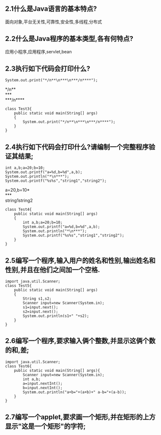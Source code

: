 ## 2.1什么是Java语言的基本特点?
面向对象,平台无关性,可靠性,安全性,多线程,分布式
## 2.2什么是Java程序的基本类型,各有何特点?
应用小程序,应用程序,servlet,bean
## 2.3执行如下代码会打印什么?
```
System.out.print("*/n**\n***\n***/n****");
```  
\*/n\*\*  
\*\*\*  
\*\*\*/n\*\*\*\*
```
class Test3{
    public static void main(String[] args)
    {
        System.out.print("*/n**\n***\n***/n****");
    }
}
```
## 2.4执行如下代码会打印什么?请编制一个完整程序验证其结果;
```
int a,b;a=20;b=10;
System.out.printf("a=%d,b=%d",a,b);
System.out.println("*\n***");
System.out.printf("%s%s","string1","string2");
```  
a=20,b=10\*  
\*\*\*  
string1string2
```
class Test4{
    public static void main(String[] args)
    {
        int a,b;a=20;b=10;
        System.out.printf("a=%d,b=%d",a,b);
        System.out.println("*\n***");
        System.out.printf("%s%s","string1","string2");
    }
}
```

## 2.5编写一个程序,输入用户的姓名和性别,输出姓名和性别,并且在他们之间加一个空格.
```
import java.util.Scanner;
class Test5{
    public static void main(String[] args)
    {
        String s1,s2;
        Scanner input=new Scanner(System.in);
        s1=input.next();
        s2=input.next();
        System.out.println(s1+" "+s2);
    }
}
```
## 2.6编写一个程序,要求输入俩个整数,并显示这俩个数的和,差;
```
import java.util.Scanner;
class Test6{
    public static void main(String[] args){
        Scanner input=new Scanner(System.in);
        int a,b;
        a=input.nextInt();
        b=input.nextInt();
        System.out.println("a+b="+(a+b)+" a-b="+(a-b));
    }
}
```
## 2.7编写一个applet,要求画一个矩形,并在矩形的上方显示"这是一个矩形"的字符;